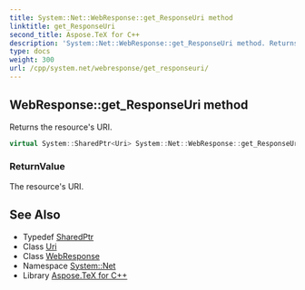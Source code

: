 ```yaml
---
title: System::Net::WebResponse::get_ResponseUri method
linktitle: get_ResponseUri
second_title: Aspose.TeX for C++
description: 'System::Net::WebResponse::get_ResponseUri method. Returns the resource''s URI in C++.'
type: docs
weight: 300
url: /cpp/system.net/webresponse/get_responseuri/
---
```

## WebResponse::get_ResponseUri method


Returns the resource's URI.

```cpp
virtual System::SharedPtr<Uri> System::Net::WebResponse::get_ResponseUri()=0
```


### ReturnValue

The resource's URI.

## See Also

* Typedef [SharedPtr](../../../system/sharedptr/)
* Class [Uri](../../../system/uri/)
* Class [WebResponse](../)
* Namespace [System::Net](../../)
* Library [Aspose.TeX for C++](../../../)
